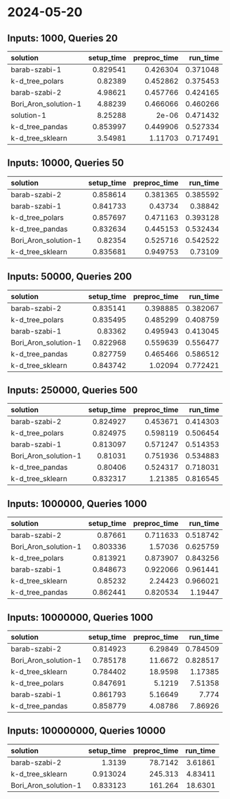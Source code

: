 # 2024-05-20

## Inputs: 1000, Queries 20

| solution             |   setup_time |   preproc_time |   run_time |
|:---------------------|-------------:|---------------:|-----------:|
| barab-szabi-1        |     0.829541 |       0.426304 |   0.371048 |
| k-d_tree_polars      |     0.82389  |       0.452862 |   0.375453 |
| barab-szabi-2        |     4.98621  |       0.457766 |   0.424165 |
| Bori_Aron_solution-1 |     4.88239  |       0.466066 |   0.460266 |
| solution-1           |     8.25288  |       2e-06    |   0.471432 |
| k-d_tree_pandas      |     0.853997 |       0.449906 |   0.527334 |
| k-d_tree_sklearn     |     3.54981  |       1.11703  |   0.717491 |

## Inputs: 10000, Queries 50

| solution             |   setup_time |   preproc_time |   run_time |
|:---------------------|-------------:|---------------:|-----------:|
| barab-szabi-2        |     0.858614 |       0.381365 |   0.385592 |
| barab-szabi-1        |     0.841733 |       0.43734  |   0.38842  |
| k-d_tree_polars      |     0.857697 |       0.471163 |   0.393128 |
| k-d_tree_pandas      |     0.832634 |       0.445153 |   0.532434 |
| Bori_Aron_solution-1 |     0.82354  |       0.525716 |   0.542522 |
| k-d_tree_sklearn     |     0.835681 |       0.949753 |   0.73109  |

## Inputs: 50000, Queries 200

| solution             |   setup_time |   preproc_time |   run_time |
|:---------------------|-------------:|---------------:|-----------:|
| barab-szabi-2        |     0.835141 |       0.398885 |   0.382067 |
| k-d_tree_polars      |     0.835495 |       0.485299 |   0.408759 |
| barab-szabi-1        |     0.83362  |       0.495943 |   0.413045 |
| Bori_Aron_solution-1 |     0.822968 |       0.559639 |   0.556477 |
| k-d_tree_pandas      |     0.827759 |       0.465466 |   0.586512 |
| k-d_tree_sklearn     |     0.843742 |       1.02094  |   0.772421 |

## Inputs: 250000, Queries 500

| solution             |   setup_time |   preproc_time |   run_time |
|:---------------------|-------------:|---------------:|-----------:|
| barab-szabi-2        |     0.824927 |       0.453671 |   0.414303 |
| k-d_tree_polars      |     0.824975 |       0.598119 |   0.506454 |
| barab-szabi-1        |     0.813097 |       0.571247 |   0.514353 |
| Bori_Aron_solution-1 |     0.81031  |       0.751936 |   0.534883 |
| k-d_tree_pandas      |     0.80406  |       0.524317 |   0.718031 |
| k-d_tree_sklearn     |     0.832317 |       1.21385  |   0.816545 |

## Inputs: 1000000, Queries 1000

| solution             |   setup_time |   preproc_time |   run_time |
|:---------------------|-------------:|---------------:|-----------:|
| barab-szabi-2        |     0.87661  |       0.711633 |   0.518742 |
| Bori_Aron_solution-1 |     0.803336 |       1.57036  |   0.625759 |
| k-d_tree_polars      |     0.813921 |       0.873907 |   0.843256 |
| barab-szabi-1        |     0.848673 |       0.922066 |   0.961441 |
| k-d_tree_sklearn     |     0.85232  |       2.24423  |   0.966021 |
| k-d_tree_pandas      |     0.862441 |       0.820534 |   1.19447  |

## Inputs: 10000000, Queries 1000

| solution             |   setup_time |   preproc_time |   run_time |
|:---------------------|-------------:|---------------:|-----------:|
| barab-szabi-2        |     0.814923 |        6.29849 |   0.784509 |
| Bori_Aron_solution-1 |     0.785178 |       11.6672  |   0.828517 |
| k-d_tree_sklearn     |     0.784402 |       18.9598  |   1.17385  |
| k-d_tree_polars      |     0.847691 |        5.1219  |   7.51358  |
| barab-szabi-1        |     0.861793 |        5.16649 |   7.774    |
| k-d_tree_pandas      |     0.858779 |        4.08786 |   7.86926  |

## Inputs: 100000000, Queries 10000

| solution             |   setup_time |   preproc_time |   run_time |
|:---------------------|-------------:|---------------:|-----------:|
| barab-szabi-2        |     1.3139   |        78.7142 |    3.61861 |
| k-d_tree_sklearn     |     0.913024 |       245.313  |    4.83411 |
| Bori_Aron_solution-1 |     0.833123 |       161.264  |   18.6301  |